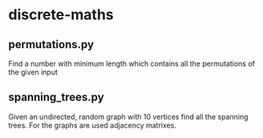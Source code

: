 # discrete-maths

## permutations.py
Find a number with minimum length which contains all the permutations of the given input 

## spanning_trees.py
Given an undirected, random graph with 10 vertices find all the spanning trees.
For the graphs are used adjacency matrixes.
